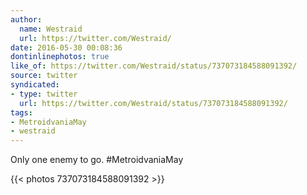```yaml
---
author:
  name: Westraid
  url: https://twitter.com/Westraid/
date: 2016-05-30 00:08:36
dontinlinephotos: true
like_of: https://twitter.com/Westraid/status/737073184588091392/
source: twitter
syndicated:
- type: twitter
  url: https://twitter.com/Westraid/status/737073184588091392/
tags:
- MetroidvaniaMay
- westraid
---
```


Only one enemy to go. #MetroidvaniaMay 

{{< photos 737073184588091392 >}}